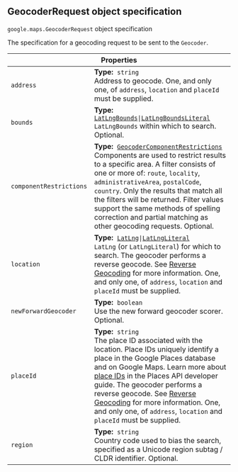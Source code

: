 <h2 id="GeocoderRequest"> GeocoderRequest object specification </h2><p>
<code><span itemprop="path">google.maps</span>.<span itemprop="name">GeocoderRequest</span></code>
object specification
</p><p>The specification for a geocoding request to be sent to the <code>Geocoder</code>.</p><div class="devsite-table-wrapper"><table class="properties responsive" summary="record GeocoderRequest - Properties">
<thead>
<tr><th colspan="2">Properties</th>
</tr></thead>
<tbody>
<tr>
<td><code><span>address</span></code></td>
<td><div><strong>Type:</strong>&nbsp; <code>string</code></div>
<div class="desc">Address to geocode. One, and only one, of <code>address</code>, <code>location</code> and <code>placeId</code> must be supplied.</div></td>
</tr>
<tr>
<td><code><span>bounds</span></code></td>
<td><div><strong>Type:</strong>&nbsp; <code><a href="https://github.com/amenadiel/google-maps-documentation/blob/master/docs/LatLngBounds.md">LatLngBounds</a>|<a href="https://github.com/amenadiel/google-maps-documentation/blob/master/docs/LatLngBoundsLiteral.md">LatLngBoundsLiteral</a></code></div>
<div class="desc"><code>LatLngBounds</code> within which to search. Optional.</div></td>
</tr>
<tr>
<td><code><span>componentRestrictions</span></code></td>
<td><div><strong>Type:</strong>&nbsp; <code><a href="https://github.com/amenadiel/google-maps-documentation/blob/master/docs/GeocoderComponentRestrictions.md">GeocoderComponentRestrictions</a></code></div>
<div class="desc">Components are used to restrict results to a specific area. A filter consists of one or more of: <code>route</code>, <code>locality</code>, <code>administrativeArea</code>, <code>postalCode</code>, <code>country</code>. Only the results that match all the filters will be returned. Filter values support the same methods of spelling correction and partial matching as other geocoding requests. Optional.</div></td>
</tr>
<tr>
<td><code><span>location</span></code></td>
<td><div><strong>Type:</strong>&nbsp; <code><a href="https://github.com/amenadiel/google-maps-documentation/blob/master/docs/LatLng.md">LatLng</a>|<a href="https://github.com/amenadiel/google-maps-documentation/blob/master/docs/LatLngLiteral.md">LatLngLiteral</a></code></div>
<div class="desc"><code>LatLng</code> (or <code>LatLngLiteral</code>) for which to search. The geocoder performs a reverse geocode. See <a href="https://developers.google.com/maps/documentation/javascript/geocoding#ReverseGeocoding"> Reverse Geocoding</a> for more information. One, and only one, of <code>address</code>, <code>location</code> and <code>placeId</code> must be supplied.</div></td>
</tr>
<tr>
<td><code><span>newForwardGeocoder</span></code></td>
<td><div><strong>Type:</strong>&nbsp; <code>boolean</code></div>
<div class="desc">Use the new forward geocoder scorer. Optional.</div></td>
</tr>
<tr>
<td><code><span>placeId</span></code></td>
<td><div><strong>Type:</strong>&nbsp; <code>string</code></div>
<div class="desc">The place ID associated with the location. Place IDs uniquely identify a place in the Google Places database and on Google Maps. Learn more about <a href="https://developers.google.com/places/place-id">place IDs</a> in the Places API developer guide. The geocoder performs a reverse geocode. See <a href="https://developers.google.com/maps/documentation/javascript/geocoding#ReverseGeocoding"> Reverse Geocoding</a> for more information. One, and only one, of <code>address</code>, <code>location</code> and <code>placeId</code> must be supplied.</div></td>
</tr>
<tr>
<td><code><span>region</span></code></td>
<td><div><strong>Type:</strong>&nbsp; <code>string</code></div>
<div class="desc">Country code used to bias the search, specified as a Unicode region subtag / CLDR identifier. Optional.</div></td>
</tr>
</tbody>
</table></div>